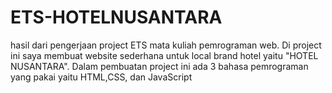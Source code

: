 # ETS-HOTELNUSANTARA
hasil dari pengerjaan project ETS mata kuliah pemrograman web. Di project ini saya membuat website sederhana untuk local brand hotel yaitu "HOTEL NUSANTARA". Dalam pembuatan project ini ada 3 bahasa pemrograman yang pakai yaitu HTML,CSS, dan JavaScript
